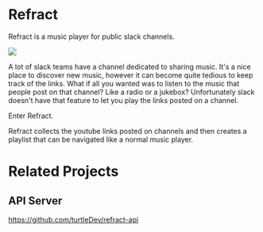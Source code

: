 # Refract

Refract is a music player for public slack channels.

<img src="static/demo.png">
 

A lot of slack teams have a channel dedicated to sharing music. It's a nice place to discover new music, however it can become quite tedious to keep track of the links. What if all you wanted was to listen to the music that people post on that channel? Like a radio or a jukebox? Unfortunately slack doesn't have that feature to let you play the links posted on a channel.

Enter Refract.

Refract collects the youtube links posted on channels and then creates a playlist that can be navigated like a normal music player.

# Related Projects

## API Server
https://github.com/turtleDev/refract-api
